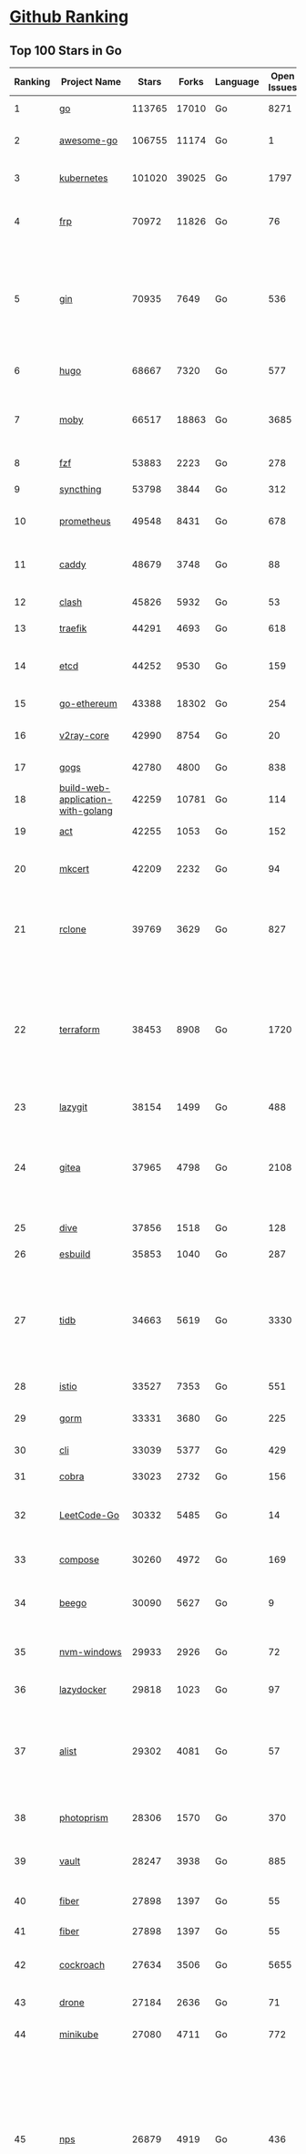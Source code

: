 [Github Ranking](../README.md)
==========

## Top 100 Stars in Go

| Ranking | Project Name | Stars | Forks | Language | Open Issues | Description | Last Commit |
| ------- | ------------ | ----- | ----- | -------- | ----------- | ----------- | ----------- |
| 1 | [go](https://github.com/golang/go) | 113765 | 17010 | Go | 8271 | The Go programming language | 2023-08-21T08:39:15Z |
| 2 | [awesome-go](https://github.com/avelino/awesome-go) | 106755 | 11174 | Go | 1 | A curated list of awesome Go frameworks, libraries and software | 2023-08-21T09:00:43Z |
| 3 | [kubernetes](https://github.com/kubernetes/kubernetes) | 101020 | 39025 | Go | 1797 | Production-Grade Container Scheduling and Management | 2023-08-21T08:27:22Z |
| 4 | [frp](https://github.com/fatedier/frp) | 70972 | 11826 | Go | 76 | A fast reverse proxy to help you expose a local server behind a NAT or firewall to the internet. | 2023-08-19T13:09:08Z |
| 5 | [gin](https://github.com/gin-gonic/gin) | 70935 | 7649 | Go | 536 | Gin is a HTTP web framework written in Go (Golang). It features a Martini-like API with much better performance -- up to 40 times faster. If you need smashing performance, get yourself some Gin. | 2023-08-17T14:08:35Z |
| 6 | [hugo](https://github.com/gohugoio/hugo) | 68667 | 7320 | Go | 577 | The world’s fastest framework for building websites. | 2023-08-21T08:49:31Z |
| 7 | [moby](https://github.com/moby/moby) | 66517 | 18863 | Go | 3685 | Moby Project - a collaborative project for the container ecosystem to assemble container-based systems | 2023-08-20T17:32:46Z |
| 8 | [fzf](https://github.com/junegunn/fzf) | 53883 | 2223 | Go | 278 | :cherry_blossom: A command-line fuzzy finder | 2023-08-18T15:04:02Z |
| 9 | [syncthing](https://github.com/syncthing/syncthing) | 53798 | 3844 | Go | 312 | Open Source Continuous File Synchronization | 2023-08-21T03:45:38Z |
| 10 | [prometheus](https://github.com/prometheus/prometheus) | 49548 | 8431 | Go | 678 | The Prometheus monitoring system and time series database. | 2023-08-21T05:28:30Z |
| 11 | [caddy](https://github.com/caddyserver/caddy) | 48679 | 3748 | Go | 88 | Fast and extensible multi-platform HTTP/1-2-3 web server with automatic HTTPS | 2023-08-21T09:00:38Z |
| 12 | [clash](https://github.com/Dreamacro/clash) | 45826 | 5932 | Go | 53 | A rule-based tunnel in Go. | 2023-08-20T16:00:59Z |
| 13 | [traefik](https://github.com/traefik/traefik) | 44291 | 4693 | Go | 618 | The Cloud Native Application Proxy | 2023-08-21T07:10:05Z |
| 14 | [etcd](https://github.com/etcd-io/etcd) | 44252 | 9530 | Go | 159 | Distributed reliable key-value store for the most critical data of a distributed system | 2023-08-21T08:09:10Z |
| 15 | [go-ethereum](https://github.com/ethereum/go-ethereum) | 43388 | 18302 | Go | 254 | Official Go implementation of the Ethereum protocol | 2023-08-21T07:09:04Z |
| 16 | [v2ray-core](https://github.com/v2ray/v2ray-core) | 42990 | 8754 | Go | 20 | A platform for building proxies to bypass network restrictions. | 2023-08-07T03:53:50Z |
| 17 | [gogs](https://github.com/gogs/gogs) | 42780 | 4800 | Go | 838 | Gogs is a painless self-hosted Git service | 2023-08-16T19:07:55Z |
| 18 | [build-web-application-with-golang](https://github.com/astaxie/build-web-application-with-golang) | 42259 | 10781 | Go | 114 | A golang ebook intro how to build a web with golang | 2023-04-20T09:00:38Z |
| 19 | [act](https://github.com/nektos/act) | 42255 | 1053 | Go | 152 | Run your GitHub Actions locally 🚀 | 2023-08-21T03:16:32Z |
| 20 | [mkcert](https://github.com/FiloSottile/mkcert) | 42209 | 2232 | Go | 94 | A simple zero-config tool to make locally trusted development certificates with any names you'd like. | 2023-08-07T07:50:51Z |
| 21 | [rclone](https://github.com/rclone/rclone) | 39769 | 3629 | Go | 827 | "rsync for cloud storage" - Google Drive, S3, Dropbox, Backblaze B2, One Drive, Swift, Hubic, Wasabi, Google Cloud Storage, Yandex Files | 2023-08-20T17:36:22Z |
| 22 | [terraform](https://github.com/hashicorp/terraform) | 38453 | 8908 | Go | 1720 | Terraform enables you to safely and predictably create, change, and improve infrastructure. It is a source-available tool that codifies APIs into declarative configuration files that can be shared amongst team members, treated as code, edited, reviewed, and versioned. | 2023-08-21T08:32:43Z |
| 23 | [lazygit](https://github.com/jesseduffield/lazygit) | 38154 | 1499 | Go | 488 | simple terminal UI for git commands | 2023-08-21T08:12:27Z |
| 24 | [gitea](https://github.com/go-gitea/gitea) | 37965 | 4798 | Go | 2108 | Git with a cup of tea! Painless self-hosted all-in-one software development service, including Git hosting, code review, team collaboration, package registry and CI/CD | 2023-08-21T08:53:16Z |
| 25 | [dive](https://github.com/wagoodman/dive) | 37856 | 1518 | Go | 128 | A tool for exploring each layer in a docker image | 2023-08-20T15:41:23Z |
| 26 | [esbuild](https://github.com/evanw/esbuild) | 35853 | 1040 | Go | 287 | An extremely fast bundler for the web | 2023-08-14T02:32:15Z |
| 27 | [tidb](https://github.com/pingcap/tidb) | 34663 | 5619 | Go | 3330 | TiDB is an open-source, cloud-native, distributed, MySQL-Compatible database for elastic scale and real-time analytics. Try AI-powered Chat2Query free at : https://tidbcloud.com/free-trial | 2023-08-21T08:56:10Z |
| 28 | [istio](https://github.com/istio/istio) | 33527 | 7353 | Go | 551 | Connect, secure, control, and observe services. | 2023-08-21T09:01:01Z |
| 29 | [gorm](https://github.com/go-gorm/gorm) | 33331 | 3680 | Go | 225 | The fantastic ORM library for Golang, aims to be developer friendly | 2023-08-21T07:30:56Z |
| 30 | [cli](https://github.com/cli/cli) | 33039 | 5377 | Go | 429 | GitHub’s official command line tool | 2023-08-20T02:45:50Z |
| 31 | [cobra](https://github.com/spf13/cobra) | 33023 | 2732 | Go | 156 | A Commander for modern Go CLI interactions | 2023-08-16T16:29:05Z |
| 32 | [LeetCode-Go](https://github.com/halfrost/LeetCode-Go) | 30332 | 5485 | Go | 14 | ✅ Solutions to LeetCode by Go, 100% test coverage, runtime beats 100% / LeetCode 题解 | 2023-08-01T14:41:22Z |
| 33 | [compose](https://github.com/docker/compose) | 30260 | 4972 | Go | 169 | Define and run multi-container applications with Docker | 2023-08-18T19:49:13Z |
| 34 | [beego](https://github.com/beego/beego) | 30090 | 5627 | Go | 9 | beego is an open-source, high-performance web framework for the Go programming language. | 2023-08-18T12:47:25Z |
| 35 | [nvm-windows](https://github.com/coreybutler/nvm-windows) | 29933 | 2926 | Go | 72 | A node.js version management utility for Windows. Ironically written in Go. | 2023-08-17T06:59:00Z |
| 36 | [lazydocker](https://github.com/jesseduffield/lazydocker) | 29818 | 1023 | Go | 97 | The lazier way to manage everything docker | 2023-08-11T15:27:25Z |
| 37 | [alist](https://github.com/alist-org/alist) | 29302 | 4081 | Go | 57 | 🗂️A file list/WebDAV program that supports multiple storages, powered by Gin and Solidjs. / 一个支持多存储的文件列表/WebDAV程序，使用 Gin 和 Solidjs。 | 2023-08-21T07:13:52Z |
| 38 | [photoprism](https://github.com/photoprism/photoprism) | 28306 | 1570 | Go | 370 | AI-Powered Photos App for the Decentralized Web 🌈💎✨ | 2023-08-21T08:45:11Z |
| 39 | [vault](https://github.com/hashicorp/vault) | 28247 | 3938 | Go | 885 | A tool for secrets management, encryption as a service, and privileged access management | 2023-08-20T17:56:08Z |
| 40 | [fiber](https://github.com/gofiber/fiber) | 27898 | 1397 | Go | 55 | ⚡️ Express inspired web framework written in Go | 2023-08-21T07:53:42Z |
| 41 | [fiber](https://github.com/gofiber/fiber) | 27898 | 1397 | Go | 55 | ⚡️ Express inspired web framework written in Go | 2023-08-21T07:53:42Z |
| 42 | [cockroach](https://github.com/cockroachdb/cockroach) | 27634 | 3506 | Go | 5655 | CockroachDB - the open source, cloud-native distributed SQL database. | 2023-08-21T08:48:06Z |
| 43 | [drone](https://github.com/harness/drone) | 27184 | 2636 | Go | 71 | Drone is a Container-Native, Continuous Delivery Platform | 2023-08-17T16:54:36Z |
| 44 | [minikube](https://github.com/kubernetes/minikube) | 27080 | 4711 | Go | 772 | Run Kubernetes locally | 2023-08-21T08:03:56Z |
| 45 | [nps](https://github.com/ehang-io/nps) | 26879 | 4919 | Go | 436 | 一款轻量级、高性能、功能强大的内网穿透代理服务器。支持tcp、udp、socks5、http等几乎所有流量转发，可用来访问内网网站、本地支付接口调试、ssh访问、远程桌面，内网dns解析、内网socks5代理等等……，并带有功能强大的web管理端。a lightweight, high-performance, powerful intranet penetration proxy server, with a powerful web management terminal. | 2023-07-17T03:53:54Z |
| 46 | [consul](https://github.com/hashicorp/consul) | 26803 | 4367 | Go | 1089 | Consul is a distributed, highly available, and data center aware solution to connect and configure applications across dynamic, distributed infrastructure. | 2023-08-19T03:06:02Z |
| 47 | [echo](https://github.com/labstack/echo) | 26345 | 2182 | Go | 52 | High performance, minimalist Go web framework | 2023-08-16T13:33:01Z |
| 48 | [portainer](https://github.com/portainer/portainer) | 26303 | 2224 | Go | 311 | Making Docker and Kubernetes management easy. | 2023-08-20T20:05:58Z |
| 49 | [influxdb](https://github.com/influxdata/influxdb) | 25996 | 3415 | Go | 1738 | Scalable datastore for metrics, events, and real-time analytics | 2023-08-20T02:18:22Z |
| 50 | [kit](https://github.com/go-kit/kit) | 25324 | 2439 | Go | 35 | A standard library for microservices. | 2023-06-13T22:13:23Z |
| 51 | [pocketbase](https://github.com/pocketbase/pocketbase) | 25322 | 1041 | Go | 44 | Open Source realtime backend in 1 file | 2023-08-20T15:32:03Z |
| 52 | [go-zero](https://github.com/zeromicro/go-zero) | 25231 | 3591 | Go | 309 | A cloud-native Go microservices framework with cli tool for productivity. | 2023-08-21T03:33:38Z |
| 53 | [helm](https://github.com/helm/helm) | 24822 | 6843 | Go | 271 | The Kubernetes Package Manager | 2023-08-19T17:02:33Z |
| 54 | [iris](https://github.com/kataras/iris) | 24264 | 2485 | Go | 86 | The fastest HTTP/2 Go Web Framework. New, modern and easy to learn. Fast development with Code you control. Unbeatable cost-performance ratio :rocket: | 2023-08-20T01:08:54Z |
| 55 | [k3s](https://github.com/k3s-io/k3s) | 24218 | 2118 | Go | 94 | Lightweight Kubernetes | 2023-08-20T18:04:12Z |
| 56 | [viper](https://github.com/spf13/viper) | 23764 | 1951 | Go | 375 | Go configuration with fangs | 2023-08-18T14:18:26Z |
| 57 | [nsq](https://github.com/nsqio/nsq) | 23715 | 2882 | Go | 50 | A realtime distributed messaging platform | 2023-07-16T20:11:26Z |
| 58 | [v2ray-core](https://github.com/v2fly/v2ray-core) | 23571 | 3741 | Go | 40 | A platform for building proxies to bypass network restrictions. | 2023-08-20T10:54:09Z |
| 59 | [faas](https://github.com/openfaas/faas) | 23398 | 1868 | Go | 30 | OpenFaaS - Serverless Functions Made Simple | 2023-08-03T15:08:53Z |
| 60 | [croc](https://github.com/schollz/croc) | 23318 | 997 | Go | 108 | Easily and securely send things from one computer to another :crocodile: :package: | 2023-08-18T09:00:46Z |
| 61 | [vegeta](https://github.com/tsenart/vegeta) | 21696 | 1313 | Go | 52 | HTTP load testing tool and library. It's over 9000! | 2023-08-18T11:31:46Z |
| 62 | [rancher](https://github.com/rancher/rancher) | 21449 | 2866 | Go | 2491 | Complete container management platform | 2023-08-21T08:56:21Z |
| 63 | [kratos](https://github.com/go-kratos/kratos) | 21214 | 3879 | Go | 88 | Your ultimate Go microservices framework for the cloud-native era. | 2023-08-20T10:09:56Z |
| 64 | [restic](https://github.com/restic/restic) | 20981 | 1340 | Go | 388 | Fast, secure, efficient backup program | 2023-08-20T15:21:00Z |
| 65 | [go-micro](https://github.com/go-micro/go-micro) | 20753 | 2315 | Go | 78 | A Go microservices framework | 2023-08-07T08:46:20Z |
| 66 | [harbor](https://github.com/goharbor/harbor) | 20664 | 4445 | Go | 547 | An open source trusted cloud native registry project that stores, signs, and scans content. | 2023-08-21T06:28:27Z |
| 67 | [cli](https://github.com/urfave/cli) | 20584 | 1698 | Go | 34 | A simple, fast, and fun package for building command line apps in Go | 2023-08-21T05:13:06Z |
| 68 | [filebrowser](https://github.com/filebrowser/filebrowser) | 20524 | 2454 | Go | 89 | 📂 Web File Browser | 2023-08-18T18:26:19Z |
| 69 | [colly](https://github.com/gocolly/colly) | 20520 | 1631 | Go | 141 | Elegant Scraper and Crawler Framework for Golang | 2023-08-12T05:08:18Z |
| 70 | [learn-go-with-tests](https://github.com/quii/learn-go-with-tests) | 20004 | 2627 | Go | 36 | Learn Go with test-driven development | 2023-08-01T05:46:15Z |
| 71 | [fasthttp](https://github.com/valyala/fasthttp) | 20000 | 1670 | Go | 69 | Fast HTTP package for Go. Tuned for high performance. Zero memory allocations in hot paths. Up to 10x faster than net/http | 2023-08-16T17:57:48Z |
| 72 | [loki](https://github.com/grafana/loki) | 19829 | 2880 | Go | 995 | Like Prometheus, but for logs. | 2023-08-21T08:46:11Z |
| 73 | [websocket](https://github.com/gorilla/websocket) | 19660 | 3380 | Go | 29 | Package gorilla/websocket is a fast, well-tested and widely used WebSocket implementation for Go. | 2023-08-18T16:22:35Z |
| 74 | [dgraph](https://github.com/dgraph-io/dgraph) | 19529 | 1482 | Go | 202 | The high-performance database for modern applications | 2023-08-21T08:28:20Z |
| 75 | [bubbletea](https://github.com/charmbracelet/bubbletea) | 19404 | 609 | Go | 44 | A powerful little TUI framework 🏗 | 2023-08-21T01:45:17Z |
| 76 | [zap](https://github.com/uber-go/zap) | 19384 | 1378 | Go | 96 | Blazing fast, structured, leveled logging in Go. | 2023-08-20T01:58:21Z |
| 77 | [mux](https://github.com/gorilla/mux) | 19007 | 1795 | Go | 10 | Package gorilla/mux is a powerful HTTP router and URL matcher for building Go web servers with 🦍 | 2023-08-17T19:11:39Z |
| 78 | [podman](https://github.com/containers/podman) | 18820 | 2036 | Go | 433 | Podman: A tool for managing OCI containers and pods. | 2023-08-21T07:27:09Z |
| 79 | [grpc-go](https://github.com/grpc/grpc-go) | 18645 | 4109 | Go | 119 | The Go language implementation of gRPC. HTTP/2 based RPC | 2023-08-18T15:05:49Z |
| 80 | [trivy](https://github.com/aquasecurity/trivy) | 18366 | 1832 | Go | 143 | Find vulnerabilities, misconfigurations, secrets, SBOM in containers, Kubernetes, code repositories, clouds and more | 2023-08-21T08:25:48Z |
| 81 | [cli](https://github.com/urfave/cli) | 20584 | 1698 | Go | 34 | A simple, fast, and fun package for building command line apps in Go | 2023-08-21T05:13:06Z |
| 82 | [filebrowser](https://github.com/filebrowser/filebrowser) | 20524 | 2454 | Go | 89 | 📂 Web File Browser | 2023-08-18T18:26:19Z |
| 83 | [colly](https://github.com/gocolly/colly) | 20520 | 1631 | Go | 141 | Elegant Scraper and Crawler Framework for Golang | 2023-08-12T05:08:18Z |
| 84 | [testify](https://github.com/stretchr/testify) | 20396 | 1488 | Go | 257 | A toolkit with common assertions and mocks that plays nicely with the standard library | 2023-08-20T15:50:02Z |
| 85 | [learn-go-with-tests](https://github.com/quii/learn-go-with-tests) | 20004 | 2627 | Go | 36 | Learn Go with test-driven development | 2023-08-01T05:46:15Z |
| 86 | [fasthttp](https://github.com/valyala/fasthttp) | 20000 | 1670 | Go | 69 | Fast HTTP package for Go. Tuned for high performance. Zero memory allocations in hot paths. Up to 10x faster than net/http | 2023-08-16T17:57:48Z |
| 87 | [loki](https://github.com/grafana/loki) | 19829 | 2880 | Go | 995 | Like Prometheus, but for logs. | 2023-08-21T08:46:11Z |
| 88 | [websocket](https://github.com/gorilla/websocket) | 19660 | 3380 | Go | 29 | Package gorilla/websocket is a fast, well-tested and widely used WebSocket implementation for Go. | 2023-08-18T16:22:35Z |
| 89 | [dgraph](https://github.com/dgraph-io/dgraph) | 19529 | 1482 | Go | 202 | The high-performance database for modern applications | 2023-08-21T08:28:20Z |
| 90 | [bubbletea](https://github.com/charmbracelet/bubbletea) | 19404 | 609 | Go | 44 | A powerful little TUI framework 🏗 | 2023-08-21T01:45:17Z |
| 91 | [zap](https://github.com/uber-go/zap) | 19384 | 1378 | Go | 96 | Blazing fast, structured, leveled logging in Go. | 2023-08-20T01:58:21Z |
| 92 | [mux](https://github.com/gorilla/mux) | 19007 | 1795 | Go | 10 | Package gorilla/mux is a powerful HTTP router and URL matcher for building Go web servers with 🦍 | 2023-08-17T19:11:39Z |
| 93 | [podman](https://github.com/containers/podman) | 18820 | 2036 | Go | 433 | Podman: A tool for managing OCI containers and pods. | 2023-08-21T07:27:09Z |
| 94 | [Cloudreve](https://github.com/cloudreve/Cloudreve) | 18727 | 3110 | Go | 208 | 🌩支持多家云存储的云盘系统 (Self-hosted file management and sharing system, supports multiple storage providers) | 2023-08-14T17:29:51Z |
| 95 | [grpc-go](https://github.com/grpc/grpc-go) | 18645 | 4109 | Go | 119 | The Go language implementation of gRPC. HTTP/2 based RPC | 2023-08-18T15:05:49Z |
| 96 | [trivy](https://github.com/aquasecurity/trivy) | 18366 | 1832 | Go | 143 | Find vulnerabilities, misconfigurations, secrets, SBOM in containers, Kubernetes, code repositories, clouds and more | 2023-08-21T08:25:48Z |
| 97 | [AdGuardHome](https://github.com/AdguardTeam/AdGuardHome) | 18209 | 1520 | Go | 885 | Network-wide ads & trackers blocking DNS server | 2023-08-18T16:12:04Z |
| 98 | [jaeger](https://github.com/jaegertracing/jaeger) | 18123 | 2220 | Go | 331 | CNCF Jaeger, a Distributed Tracing Platform | 2023-08-21T06:35:51Z |
| 99 | [seaweedfs](https://github.com/seaweedfs/seaweedfs) | 18091 | 2019 | Go | 202 | SeaweedFS is a fast distributed storage system for blobs, objects, files, and data lake, for billions of files! Blob store has O(1) disk seek, cloud tiering. Filer supports Cloud Drive, cross-DC active-active replication, Kubernetes, POSIX FUSE mount, S3 API, S3 Gateway, Hadoop, WebDAV, encryption, Erasure Coding. | 2023-08-21T07:42:40Z |
| 100 | [gin-vue-admin](https://github.com/flipped-aurora/gin-vue-admin) | 18054 | 5459 | Go | 35 | 基于vite+vue3+gin搭建的开发基础平台（支持TS,JS混用），集成jwt鉴权，权限管理，动态路由，显隐可控组件，分页封装，多点登录拦截，资源权限，上传下载，代码生成器，表单生成器,chatGPT自动查表等开发必备功能。 | 2023-08-21T08:57:55Z |

